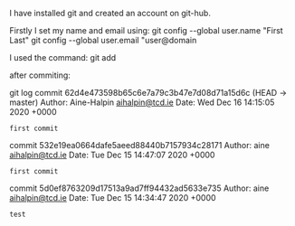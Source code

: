 I have installed git and created an account on git-hub.

Firstly I set my name and email using:
git config --global user.name "First Last"
git config --global user.email "user@domain

I used the command:
git add


after commiting: 

git log
commit 62d4e473598b65c6e7a79c3b47e7d08d71a15d6c (HEAD -> master)
Author: Aine-Halpin <aihalpin@tcd.ie>
Date:   Wed Dec 16 14:15:05 2020 +0000

    first commit

commit 532e19ea0664dafe5aeed88440b7157934c28171
Author: aine <aihalpin@tcd.ie>
Date:   Tue Dec 15 14:47:07 2020 +0000

    first commit

commit 5d0ef8763209d17513a9ad7ff94432ad5633e735
Author: aine <aihalpin@tcd.ie>
Date:   Tue Dec 15 14:34:47 2020 +0000

    test



